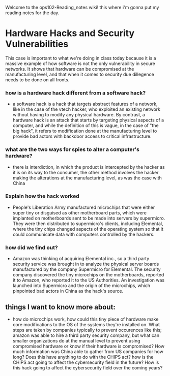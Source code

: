 Welcome to the ops102-Reading_notes wiki!
this where i'm gonna put my reading notes for the day.</br>
# Hardware Hacks and Security Vulnerabilities</br>
This case is important to what we're doing in class today because it is a massive example of how software is not the only vulnerability in secure networks. It shows that hardware can be compromised at the manufacturing level, and that when it comes to security due dillegence needs to be done on all fronts.

### how is a hardware hack different from a software hack?
* a software hack is a hack that targets abstract features of a network, like in the case of the vtech hacker, who exploited an existing network without having to modify any physical hardware. By contrast, a hardware hack is an attack that starts by targeting physical aspects of a computer, and while the definition of this is vague, in the case of "the big hack", it refers to modification done at the manufacturing level to provide bad actors with backdoor access to critical infrastructure.</br>
### what are the two ways for spies to alter a computer's hardware?
* there is interdiction, in which the product is intercepted by the hacker as it is on its way to the consumer, the other method involves the hacker making the alterations at the manufacturing level, as was the case with China</br>
### Explain how the hack worked
* People's Liberation Army manufactured microchips that were either super tiny or disguised as other motherboard parts, which were implanted on motherboards sent to be made into servers by supermicro. They were then distributed to supermicro's clients, including Elemental, where the tiny chips changed aspects of the operating system so that it could communicate data with computers controlled by the hackers.</br>
### how did we find out?
* Amazon was thinking of acquiring Elemental inc., so a third party security service was brought in to analyze the physical server boards manufactured by the company Supermicro for Elemental. The security company discovered the tiny microchips on the motherboards, reported it to Amazon, who reported it to the US Authorities. An investigation was launched into Supermicro and the origin of the microchips, which pinpointed bad actors in China as the hack's source.</br>
## things I want to know more about:
* how do microchips work, how could this tiny piece of hardware make core modifications to the OS of the systems they're installed on. What steps are taken by companies typically to prevent occurences like this; amazon was able to hire a third party security company, but what can smaller organizations do at the manual level to prevent using compromised hardware or know if their hardware is compromised? How much information was China able to gather from US companies for how long? Does this have anything to do with the CHIPS act? how is the CHIPS act going to affect the cybersecurity field in the future? How is this hack going to affect the cybersecurity field over the coming years?
